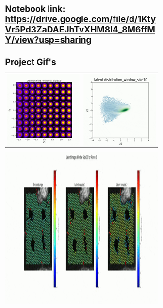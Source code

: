 # Notebook link: https://drive.google.com/file/d/1KtyVr5Pd3ZaDAEJhTvXHM8I4_8M6ffMY/view?usp=sharing
# Project Gif's

<table>
  <tr>
    <td>
      <img src="https://github.com/utkarshp1161/SIFTrVAE/blob/main/manifold/manifoldvideo-ezgif.com-optimize.gif" alt="Manifold GIF" style="width: 300px;"/>
    </td>
    <td>
      <img src="https://github.com/utkarshp1161/SIFTrVAE/blob/main/latent_rep/latent_rep-ezgif.com-optimize.gif" alt="Latent representation" style="width: 300px;"/>
    </td>
  </tr>
</table>

<img src="https://github.com/utkarshp1161/SIFTrVAE/blob/main/latent_image_0/latent_image_0video-ezgif.com-optimize.gif" alt="Latent images" style="width: 1200px; height: 500px;"/>
